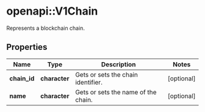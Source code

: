 # openapi::V1Chain

Represents a blockchain chain.

## Properties
Name | Type | Description | Notes
------------ | ------------- | ------------- | -------------
**chain_id** | **character** | Gets or sets the chain identifier. | [optional] 
**name** | **character** | Gets or sets the name of the chain. | [optional] 


